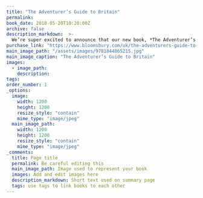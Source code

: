 ```yaml
---
title: "The Adventurer’s Guide to Britain"
permalink: 
book_date: 2018-05-20T10:20:00Z
archive: false
description_markdown:  >-
  We’re super excited to announce that our new book, *The Adventurer’s Guide to Britain*, is out now from Bloomsbury. It’s a collection of some of our very favourite adventures from right across the country, from surfing off John O’Groats and sea snorkelling on Harris to bikepacking the South Downs Way and a swimrun adventure around the Isles of Scilly. We have included 150 incredible experiences that showcase the best way to explore each area and you’ll find running, scrambling, swimming, kayaking, cycling and wild camping adventures to try. You’ll also find recommendations for places to eat, sleep and explore nearby. We reckon you’ll enjoy reading it as much as we enjoyed writing it
purchase_link: "https://www.bloomsbury.com/uk/the-adventurers-guide-to-britain-9781844865192/"
main_image_path: "/assets/images/9781844865215.jpg"
main_image_caption: "The Adventurer’s Guide to Britain"
images:
  - image_path:
    description:
tags: 
order_number: 1
_options:
  image:
    width: 1200
    height: 1200
    resize_style: "contain"
    mime_type: "image/jpeg"
  main_image_path:
    width: 1200
    height: 1200
    resize_style: "contain"
    mime_type: "image/jpeg"
_comments:
  title: Page title
  permalink: Be careful editing this
  main_image_path: Image used to represent your book
  images: Add and edit images here
  description_markdown: Short text used on summary page
  tags: use tags to link books to each other
---
```

